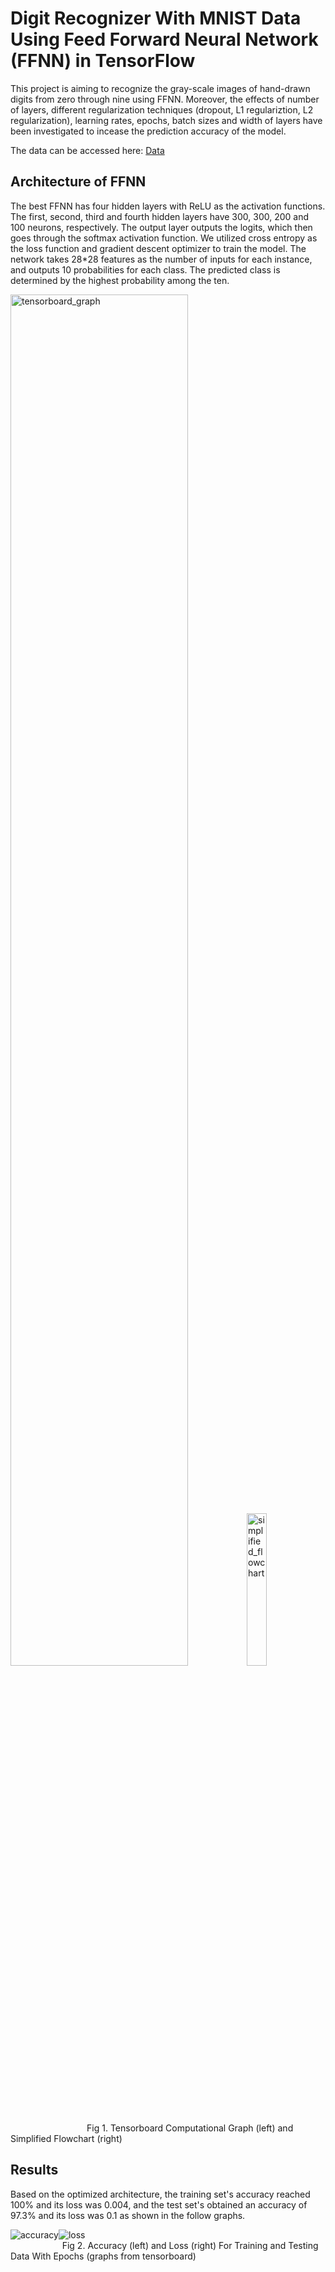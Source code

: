 # Digit Recognizer With MNIST Data Using Feed Forward Neural Network (FFNN) in TensorFlow

This project is aiming to recognize the gray-scale images of hand-drawn digits from zero through nine using FFNN. Moreover, the effects of number of layers, different regularization techniques (dropout, L1 regulariztion, L2 regularization), learning rates, epochs, batch sizes and width of layers have been investigated to incease the prediction accuracy of the model.

The data can be accessed here: [Data](https://www.kaggle.com/c/digit-recognizer/data)

## Architecture of FFNN

The best FFNN has four hidden layers with ReLU as the activation functions. The first, second, third and fourth hidden layers have 300, 300, 200 and 100 neurons, respectively.  The output layer outputs the logits, which then goes through the softmax activation function. We utilized cross entropy as the loss function and gradient descent optimizer to train the model. The network takes 28*28 features as the number of inputs for each instance, and outputs 10 probabilities for each class. The predicted class is determined by the highest probability among the ten.

<img width="75%" alt="tensorboard_graph" src="https://user-images.githubusercontent.com/42804316/57877884-d3bbe280-77e6-11e9-8904-69b700d92cfe.png"><img width="25%" alt="simplified_flowchart" src="https://user-images.githubusercontent.com/42804316/57877902-dd454a80-77e6-11e9-80ee-68fac531fc7e.png"><br /> &nbsp;&nbsp;&nbsp;&nbsp;&nbsp;&nbsp;&nbsp;&nbsp;&nbsp;&nbsp;&nbsp;&nbsp;&nbsp;&nbsp;&nbsp;&nbsp;&nbsp;&nbsp;&nbsp;&nbsp;&nbsp;&nbsp;&nbsp;&nbsp;&nbsp;&nbsp;&nbsp;&nbsp;&nbsp;&nbsp;&nbsp;Fig 1. Tensorboard Computational Graph (left) and Simplified Flowchart (right)

## Results

Based on the optimized architecture, the training set's accuracy reached 100% and its loss was 0.004, and the test set's obtained an accuracy of 97.3% and its loss was 0.1 as shown in the follow graphs.

![accuracy](https://user-images.githubusercontent.com/42804316/57878895-1d0d3180-77e9-11e9-8ac7-2501b77da0de.png)![loss](https://user-images.githubusercontent.com/42804316/57878900-20a0b880-77e9-11e9-9cd1-48f0cb4bc8a7.png)<br /> &nbsp;&nbsp;&nbsp;&nbsp;&nbsp;&nbsp;&nbsp;&nbsp;&nbsp;&nbsp;&nbsp;&nbsp;&nbsp;&nbsp;&nbsp;&nbsp;&nbsp;&nbsp;&nbsp;&nbsp;&nbsp;Fig 2. Accuracy (left) and Loss (right) For Training and Testing Data With Epochs (graphs from tensorboard)
